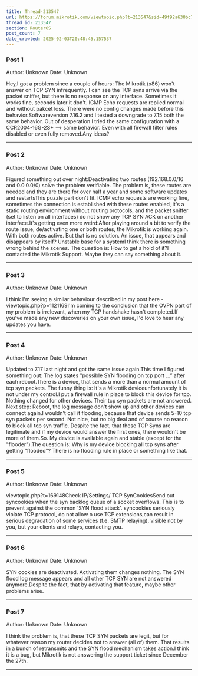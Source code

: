 ```yaml
---
title: Thread-213547
url: https://forum.mikrotik.com/viewtopic.php?t=213547&sid=49f92a630bc7970d8ca50523be880e8f
thread_id: 213547
section: RouterOS
post_count: 7
date_crawled: 2025-02-03T20:48:45.157537
---
```


### Post 1
Author: Unknown
Date: Unknown

Hey,I got a problem since a couple of hours: The Mikrotik (x86) won't answer on TCP SYN infrequently. I can see the TCP syns arrive via the packet sniffer, but there is no response on any interface. Sometimes it works fine, seconds later it don't. ICMP Echo requests are replied normal and without pakcet loss. There were no config changes made before this behavior.Softwareversion 7.16.2 and I tested a downgrade to 7.15 both the same behavior. Out of desperation I tried the same configuration with a CCR2004-16G-2S+ --> same behavior. Even with all firewall filter rules disabled or even fully removed.Any ideas?

---
### Post 2
Author: Unknown
Date: Unknown

Figured something out over night:Deactivating two routes (192.168.0.0/16 and 0.0.0.0/0) solve the problem verifiable. The problem is, these routes are needed and they are there for over half a year and some software updates and restartsThis puzzle part don't fit. ICMP echo requests are working fine, sometimes the connection is established with these routes enabled, it's a static routing environment without routing protocols, and the packet sniffer (set to listen on all interfaces) do not show any TCP SYN ACK on another interface.It's getting even more weird:After playing around a bit to verify the route issue, de/activating one or both routes, the Mikrotik is working again. With both routes active. But that is no solution. An issue, that appears and disappears by itself? Unstable base for a systemI think there is something wrong behind the scenes. The question is: How to get a hold of it?I contacted the Mikrotik Support. Maybe they can say something about it.

---
### Post 3
Author: Unknown
Date: Unknown

I think I'm seeing a similar behaviour described in my post here -viewtopic.php?p=1121169I'm coming to the conclusion that the OVPN part of my problem is irrelevant, when my TCP handshake hasn't completed.If you've made any new discoveries on your own issue, I'd love to hear any updates you have.

---
### Post 4
Author: Unknown
Date: Unknown

Updated to 7.17 last night and got the same issue again.This time I figured something out: The log states "possible SYN flooding on tcp port ...” after each reboot.There is a device, that sends a more than a normal amount of tcp syn packets. The funny thing is: It's a Mikrotik deviceunfortunately it is not under my control.I put a firewall rule in place to block this device for tcp. Nothing changed for other devices. Their tcp syn packets are not answered. Next step: Reboot, the log message don't show up and other devices can connect again.I wouldn't call it flooding, because that device sends 5-10 tcp syn packets per second. Not nice, but no big deal and of course no reason to block all tcp syn traffic. Despite the fact, that these TCP Syns are legitimate and if my device would answer the first ones, there wouldn't be more of them.So. My device is available again and stable (except for the "flooder").The question is: Why is my device blocking all tcp syns after getting "flooded"? There is no flooding rule in place or something like that.

---
### Post 5
Author: Unknown
Date: Unknown

viewtopic.php?t=169148Check IP/Settings/ TCP SynCookiesSend out syncookies when the syn backlog queue of a socket overflows. This is to prevent against the common 'SYN flood attack'. syncookies seriously violate TCP protocol, do not allow o use TCP extensions,can result in serious degradation of some services (f.e. SMTP relaying), visible not by you, but your clients and relays, contacting you.

---
### Post 6
Author: Unknown
Date: Unknown

SYN cookies are deactivated. Activating them changes nothing. The SYN flood log message appears and all other TCP SYN are not answered anymore.Despite the fact, that by activating that feature, maybe other problems arise.

---
### Post 7
Author: Unknown
Date: Unknown

I think the problem is, that these TCP SYN packets are legit, but for whatever reason my router decides not to answer (all of) them. That results in a bunch of retransmits and the SYN flood mechanism takes action.I think it is a bug, but Mikrotik is not answering the support ticket since December the 27th.

---
